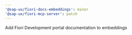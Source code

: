 ```yaml
---
'@sap-ux/fiori-docs-embeddings': minor
'@sap-ux/fiori-mcp-server': patch
---
```


Add Fiori Development portal documentation to embeddings
